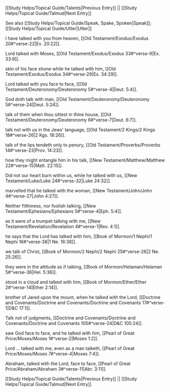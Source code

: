 [[Study Helps/Topical Guide/Talents|Previous Entry]]  ||  [[Study Helps/Topical Guide/Talmud|Next Entry]]

 See also [[Study Helps/Topical Guide/Speak, Spake, Spoken|Speak]]; [[Study Helps/Topical Guide/Utter|Utter]]

 I have talked with you from heaven, [[Old Testament/Exodus/Exodus 20#^verse-22|Ex. 20:22]].

 Lord talked with Moses, [[Old Testament/Exodus/Exodus 33#^verse-9|Ex. 33:9]].

 skin of his face shone while he talked with him, [[Old Testament/Exodus/Exodus 34#^verse-29|Ex. 34:29]].

 Lord talked with you face to face, [[Old Testament/Deuteronomy/Deuteronomy 5#^verse-4|Deut. 5:4]].

 God doth talk with man, [[Old Testament/Deuteronomy/Deuteronomy 5#^verse-24|Deut. 5:24]].

 talk of them when thou sittest in thine house, [[Old Testament/Deuteronomy/Deuteronomy 6#^verse-7|Deut. 6:7]].

 talk not with us in the Jews' language, [[Old Testament/2 Kings/2 Kings 18#^verse-26|2 Kgs. 18:26]].

 talk of the lips tendeth only to penury, [[Old Testament/Proverbs/Proverbs 14#^verse-23|Prov. 14:23]].

 how they might entangle him in his talk, [[New Testament/Matthew/Matthew 22#^verse-15|Matt. 22:15]].

 Did not our heart burn within us, while he talked with us, [[New Testament/Luke/Luke 24#^verse-32|Luke 24:32]].

 marvelled that he talked with the woman, [[New Testament/John/John 4#^verse-27|John 4:27]].

 Neither filthiness, nor foolish talking, [[New Testament/Ephesians/Ephesians 5#^verse-4|Eph. 5:4]].

 as it were of a trumpet talking with me, [[New Testament/Revelation/Revelation 4#^verse-1|Rev. 4:1]].

 he says that the Lord has talked with him, [[Book of Mormon/1 Nephi/1 Nephi 16#^verse-38|1 Ne. 16:38]].

 we talk of Christ, [[Book of Mormon/2 Nephi/2 Nephi 25#^verse-26|2 Ne. 25:26]].

 they were in the attitude as if talking, [[Book of Mormon/Helaman/Helaman 5#^verse-36|Hel. 5:36]].

 stood in a cloud and talked with him, [[Book of Mormon/Ether/Ether 2#^verse-14|Ether 2:14]].

 brother of Jared upon the mount, when he talked with the Lord, [[Doctrine and Covenants/Doctrine and Covenants/Doctrine and Covenants 17#^verse-1|D&C 17:1]].

 Talk not of judgments, [[Doctrine and Covenants/Doctrine and Covenants/Doctrine and Covenants 105#^verse-24|D&C 105:24]].

 saw God face to face, and he talked with him, [[Pearl of Great Price/Moses/Moses 1#^verse-2|Moses 1:2]].

 Lord ... talked with me, even as a man talketh, [[Pearl of Great Price/Moses/Moses 7#^verse-4|Moses 7:4]].

 Abraham, talked with the Lord, face to face, [[Pearl of Great Price/Abraham/Abraham 3#^verse-11|Abr. 3:11]].

[[Study Helps/Topical Guide/Talents|Previous Entry]]  ||  [[Study Helps/Topical Guide/Talmud|Next Entry]]